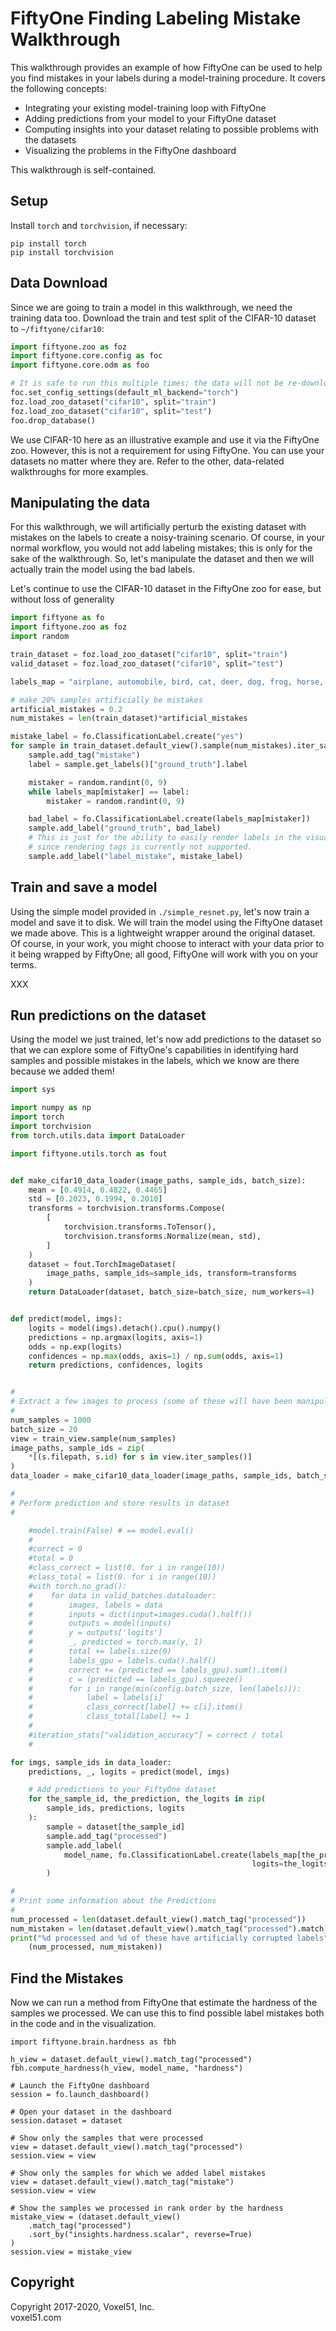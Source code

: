 # FiftyOne Finding Labeling Mistake Walkthrough

This walkthrough provides an example of how FiftyOne can be used to help you 
find mistakes in your labels during a model-training procedure. It covers the 
following concepts:

-   Integrating your existing model-training loop with FiftyOne
-   Adding predictions from your model to your FiftyOne dataset
-   Computing insights into your dataset relating to possible problems with the 
    datasets
-   Visualizing the problems in the FiftyOne dashboard

This walkthrough is self-contained.  

## Setup

Install `torch` and `torchvision`, if necessary:

```
pip install torch
pip install torchvision
```

## Data Download

Since we are going to train a model in this walkthrough, we need the training 
data too.  Download the train and test split of the CIFAR-10 dataset to
`~/fiftyone/cifar10`:

```py
import fiftyone.zoo as foz
import fiftyone.core.config as foc
import fiftyone.core.odm as foo

# It is safe to run this multiple times; the data will not be re-downloaded
foc.set_config_settings(default_ml_backend="torch")
foz.load_zoo_dataset("cifar10", split="train")
foz.load_zoo_dataset("cifar10", split="test")
foo.drop_database()
```

We use CIFAR-10 here as an illustrative example and use it via the FiftyOne 
zoo.  However, this is not a requirement for using FiftyOne.  You can use your 
datasets no matter where they are.  Refer to the other, data-related 
walkthroughs for more examples.


## Manipulating the data

For this walkthrough, we will artificially perturb the existing dataset with 
mistakes on the labels to create a noisy-training scenario.  Of course, in your 
normal workflow, you would not add labeling mistakes; this is only for the sake 
of the walkthrough.  So, let's manipulate the dataset and then we will actually 
train the model using the bad labels.

Let's continue to use the CIFAR-10 dataset in the FiftyOne zoo for ease, but 
without loss of generality

```py
import fiftyone as fo
import fiftyone.zoo as foz
import random

train_dataset = foz.load_zoo_dataset("cifar10", split="train")
valid_dataset = foz.load_zoo_dataset("cifar10", split="test")

labels_map = "airplane, automobile, bird, cat, deer, dog, frog, horse, ship, truck".split(', ')

# make 20% samples artificially be mistakes
artificial_mistakes = 0.2
num_mistakes = len(train_dataset)*artificial_mistakes

mistake_label = fo.ClassificationLabel.create("yes")
for sample in train_dataset.default_view().sample(num_mistakes).iter_samples():
    sample.add_tag("mistake")
    label = sample.get_labels()["ground_truth"].label

    mistaker = random.randint(0, 9)
    while labels_map[mistaker] == label:
        mistaker = random.randint(0, 9)

    bad_label = fo.ClassificationLabel.create(labels_map[mistaker])
    sample.add_label("ground_truth", bad_label)
    # This is just for the ability to easily render labels in the visualization 
    # since rendering tags is currently not supported.
    sample.add_label("label_mistake", mistake_label)
```

## Train and save a model

Using the simple model provided in `./simple_resnet.py`, let's now train a model and save it to disk.  We will train the model using the FiftyOne dataset we made above.  This is a lightweight wrapper around the original dataset.  Of course, in your work, you might choose to interact with your data prior to it being wrapped by FiftyOne; all good, FiftyOne will work with you on your terms.

XXX

## Run predictions on the dataset

Using the model we just trained, let's now add predictions to the dataset so 
that we can explore some of FiftyOne's capabilities in identifying hard samples 
and possible mistakes in the labels, which we know are there because we added 
them!


```py
import sys

import numpy as np
import torch
import torchvision
from torch.utils.data import DataLoader

import fiftyone.utils.torch as fout


def make_cifar10_data_loader(image_paths, sample_ids, batch_size):
    mean = [0.4914, 0.4822, 0.4465]
    std = [0.2023, 0.1994, 0.2010]
    transforms = torchvision.transforms.Compose(
        [
            torchvision.transforms.ToTensor(),
            torchvision.transforms.Normalize(mean, std),
        ]
    )
    dataset = fout.TorchImageDataset(
        image_paths, sample_ids=sample_ids, transform=transforms
    )
    return DataLoader(dataset, batch_size=batch_size, num_workers=4)


def predict(model, imgs):
    logits = model(imgs).detach().cpu().numpy()
    predictions = np.argmax(logits, axis=1)
    odds = np.exp(logits)
    confidences = np.max(odds, axis=1) / np.sum(odds, axis=1)
    return predictions, confidences, logits


#
# Extract a few images to process (some of these will have been manipulated above)
#
num_samples = 1000
batch_size = 20
view = train_view.sample(num_samples)
image_paths, sample_ids = zip(
    *[(s.filepath, s.id) for s in view.iter_samples()]
)
data_loader = make_cifar10_data_loader(image_paths, sample_ids, batch_size)

#
# Perform prediction and store results in dataset
#

    #model.train(False) # == model.eval()
    #
    #correct = 0
    #total = 0
    #class_correct = list(0. for i in range(10))
    #class_total = list(0. for i in range(10))
    #with torch.no_grad():
    #    for data in valid_batches.dataloader:
    #        images, labels = data
    #        inputs = dict(input=images.cuda().half())
    #        outputs = model(inputs)
    #        y = outputs['logits']
    #        _, predicted = torch.max(y, 1)
    #        total += labels.size(0)
    #        labels_gpu = labels.cuda().half()
    #        correct += (predicted == labels_gpu).sum().item()
    #        c = (predicted == labels_gpu).squeeze()
    #        for i in range(min(config.batch_size, len(labels))):
    #            label = labels[i]
    #            class_correct[label] += c[i].item()
    #            class_total[label] += 1
    #
    #iteration_stats["validation_accuracy"] = correct / total
    #

for imgs, sample_ids in data_loader:
    predictions, _, logits = predict(model, imgs)

    # Add predictions to your FiftyOne dataset
    for the_sample_id, the_prediction, the_logits in zip(
        sample_ids, predictions, logits 
    ):
        sample = dataset[the_sample_id]
        sample.add_tag("processed")
        sample.add_label(
            model_name, fo.ClassificationLabel.create(labels_map[the_prediction], 
                                                      logits=the_logits)
        )

#
# Print some information about the Predictions
#
num_processed = len(dataset.default_view().match_tag("processed"))
num_mistaken = len(dataset.default_view().match_tag("processed").match_tag("mistake"))
print("%d processed and %d of these have artificially corrupted labels" %
    (num_processed, num_mistaken))
```


## Find the Mistakes

Now we can run a method from FiftyOne that estimate the hardness of the samples 
we processed.  We can use this to find possible label mistakes both in the code 
and in the visualization.

```
import fiftyone.brain.hardness as fbh

h_view = dataset.default_view().match_tag("processed")
fbh.compute_hardness(h_view, model_name, "hardness")

# Launch the FiftyOne dashboard
session = fo.launch_dashboard()

# Open your dataset in the dashboard
session.dataset = dataset

# Show only the samples that were processed
view = dataset.default_view().match_tag("processed")
session.view = view

# Show only the samples for which we added label mistakes
view = dataset.default_view().match_tag("mistake")
session.view = view

# Show the samples we processed in rank order by the hardness
mistake_view = (dataset.default_view()
    .match_tag("processed")
    .sort_by("insights.hardness.scalar", reverse=True)
)
session.view = mistake_view

```

## Copyright

Copyright 2017-2020, Voxel51, Inc.<br> voxel51.com
